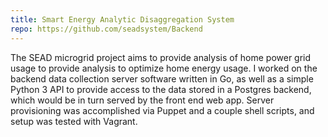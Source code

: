 ```yaml
---
title: Smart Energy Analytic Disaggregation System
repo: https://github.com/seadsystem/Backend
---
```

The SEAD microgrid project aims to provide analysis of home power grid usage to provide analysis to optimize home energy usage. I worked on the backend data collection server software written in Go, as well as a simple Python 3 API to provide access to the data stored in a Postgres backend, which would be in turn served by the front end web app. Server provisioning was accomplished via Puppet and a couple shell scripts, and setup was tested with Vagrant. 

